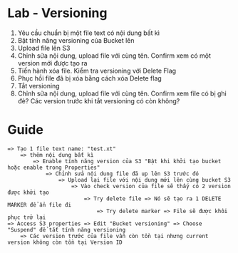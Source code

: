 # Lab - Versioning
1. Yêu cầu chuẩn bị một file text có nội dung bất kì
2. Bật tính năng versioning của Bucket lên
3. Upload file lên S3
4. Chỉnh sửa nội dung, upload file với cùng tên. Confirm xem có một version mới được tạo ra
5. Tiến hành xóa file. Kiểm tra versioning với Delete Flag
6. Phục hồi file đã bị xóa bằng cách xóa Delete flag
7. Tắt versioning
8. Chỉnh sửa nội dung, upload file với cùng tên. Confirm xem file có bị ghi đè? Các version trước khi tắt versioning có còn không?

# Guide
```
=> Tạo 1 file text name: "test.xt"
    => thêm nội dung bất kì
        => Enable tính năng version của S3 "Bật khi khởi tạo bucket hoặc enable trong Properties"
            => Chỉnh sửa nội dung file đã up lên S3 trước đó
                => Upload lại file với nội dung mới lên cùng bucket S3
                    => Vào check version của file sẽ thấy có 2 version được khởi tạo
                        => Try delete file => Nó sẽ tạo ra 1 DELETE MARKER để ẩn file đi
                            => Try delete marker => File sẽ được khôi phục trở lại
=> Access S3 properties => Edit "Bucket versioning" => Choose "Suspend" để tắt tính năng versioning
    => Các version trước của file vẫn còn tồn tại nhưng current version không còn tồn tại Version ID
```

